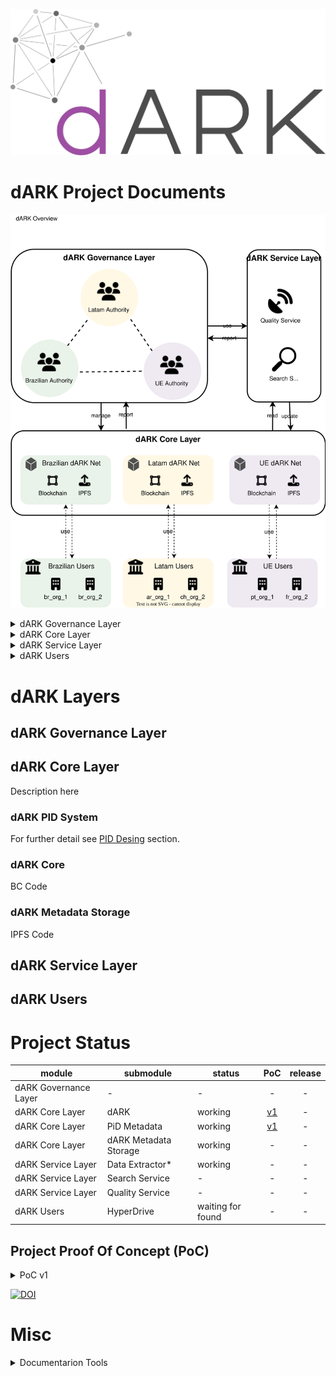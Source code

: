 
![dARK Logo](figures/dARK_logo.png)


# dARK Project Documents


![dark Overview](figures/macro_vision.svg)

<details>
<summary>dARK Governance Layer</summary>
Description here
</details>

<details>
<summary>dARK Core Layer</summary>
Description here
</details>

<details>
<summary>dARK Service Layer</summary>
Description here
</details>

<details>
<summary>dARK Users</summary>
Description here
</details>


# dARK Layers

## dARK Governance Layer

## dARK Core Layer

Description here

### dARK PID System

For further detail see [PID Desing](./dARK_pid/) section.

### dARK Core

BC Code

### dARK Metadata Storage

IPFS Code

## dARK Service Layer

## dARK Users

#  Project Status

| module | submodule | status | PoC   | release |
| ---    | ---       | ---  | :---: | :---: |
| dARK Governance Layer | - | - | - | - |
| dARK Core Layer | dARK | working | [v1](https://doi.org/10.5281/zenodo.7442743) | - |
| dARK Core Layer | PiD Metadata | working | [v1](https://doi.org/10.5281/zenodo.7442743)  | - |
| dARK Core Layer | dARK Metadata Storage | working | - | - |
| dARK Service Layer | Data Extractor* | working | - | - |
| dARK Service Layer | Search Service | - | - | - |
| dARK Service Layer | Quality Service | - | - | - |
| dARK Users | HyperDrive | waiting for found | - | - |


## Project Proof Of Concept (PoC)



<details>
<summary>PoC v1 </summary>
Washington Segundo, Lautaro Matas, Thiago Nóbrega, J. Edilson S. Filho, & Jesús Mena-Chalco. (2022). dARK: A decentralized blockchain implementation of ARK Persistent Identifiers (1.0). Zenodo. 
</details>

[![DOI](https://zenodo.org/badge/DOI/10.5281/zenodo.7442743.svg)](https://doi.org/10.5281/zenodo.7442743)


# Misc

<details>
 <summary>Documentarion Tools</summary>

The documentation was build usin the visual studio code and and the [mermaid markup languege](https://mermaid.live). We also use the following extensions.


> [Visual Studio Draw.io Integration](https://marketplace.visualstudio.com/items?itemName=hediet.vscode-drawio)
> 
> [Markdown Preview Mermaid Support](https://marketplace.visualstudio.com/items?itemName=bierner.markdown-mermaid)

### Windows

1. Install scoop https://scoop.sh/

```
> Set-ExecutionPolicy RemoteSigned -Scope CurrentUser # Optional: Needed to run a remote script the first time
> irm get.scoop.sh | iex
```

2. Install MARP
```
scoop install marp
```

3. Export Files


```
marp .\presentation.md --pdf
marp .\presentation.md --html
```

If inside visual studio code use the full path of marp comand

```
C:\Users\thiag\scoop\shims\marp.exe .\presentation.md --pdf
```

TODO: add system marp to code ps path
</details>
